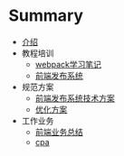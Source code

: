 # Summary

* [介绍](README.md)
* 教程培训
  * [webpack学习笔记](教程培训/webpack学习笔记.md)
  * [前端发布系统](教程培训/fabu.md)
* 规范方案
  * [前端发布系统技术方案](规范方案/前端发布系统技术方案.md)
  * [优化方案](规范方案/优化方案.md)
* 工作业务
  * [前端业务总结](工作业务/前端业务总结.md)
  * [cpa](工作业务/cpa.md)

